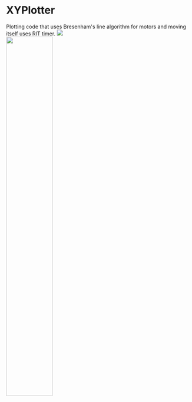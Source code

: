# XYPlotter
Plotting code that uses Bresenham's line algorithm for motors and moving itself uses RIT timer.
![](https://i.imgur.com/B06zdzQ.gif) <br/>
<img src="https://lh3.googleusercontent.com/kj42sE4MGhKZRGfVOLfSAWkyN1fFLeEu88YnsBA4l7CfWpeTerhOEU3Ekj044cytAJshPnTZg3DcBexIgVhZKdE29sm8QtU5Y_3k1F5VldoJZT7492tHKjwvpOx5DRp3rTRRFiLab2ziK90niBt-MS1jGksW-Aqtm8RM9EifhDDZZZWc8_WuGf38gWae0IwJOOkmyKla_AJELFTTktlDyDEHaTokVFPD1o9U6PLeqBUa3rS9V5DkSaljdIY-0SiQDh5bt15uzqsVt-5luxt8CXds-zd01OzLRG_MYtYievJWBz1lhx_db9hi96SDC2Hx7yAZfLZ-nhAuD2u5Pq9-vS3a1SWvR7qOBj5jIbi4EmKgQKTej-GmmNZG8JJaRqLzTmtzkmRYNUJIXaL9dIUr2iNMW4XjzrCGRskvQlwZIbsselg5AiteO4bzaEbp4BZItAuXb_m15sbmTzXf50yIN9E9dIN1uWVeHiUWmH0nCKZD4Wt8OOpRd76qDzPd3pH3ZO38M8mA4oobfY6LppN8yWYEx5gsi56YxBY8FqwybuY9SHwjPSFbgrh6z_Y0k9wx4JJT1kZOgtg5JbY4mjIpAP6aAFkUUyMdXe6S63qPAy3ZbUmJZDFD-N3QFY2IeNKI7IH0y6rx8hOgSPRnIGWsbmDvV1-chYsSaWNJILnDZ3k-gj78lXH7ImKPdPmU3DphEnrUVy2cM0LsV_SIbRp8Nd-nDDCd3EBThEyAhIVysqAxq6a-=w753-h1006-no" width="50%" height="50%">
